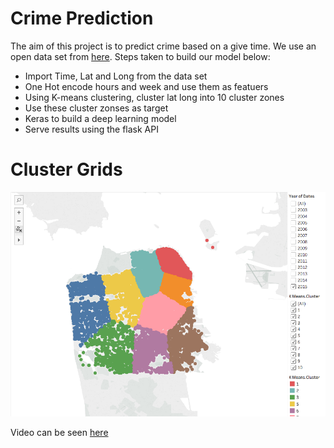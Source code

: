 # Crime Prediction

The aim of this project is to predict crime based on a give time. We use an open data set from [here](https://www.kaggle.com/c/sf-crime/data). Steps taken to build our model below:
- Import Time, Lat and Long from the data set
- One Hot encode hours and week  and use them as featuers
- Using K-means clustering, cluster lat long into 10 cluster zones
- Use these cluster zonses as target
- Keras to build a deep learning model
- Serve results using the flask API

# Cluster Grids
![](https://github.com/HackUPCCrew/MachineLearning/blob/master/extras/cluster.png)

Video can be seen [here](https://github.com/HackUPCCrew/MachineLearning/blob/master/extras/app.webm)

